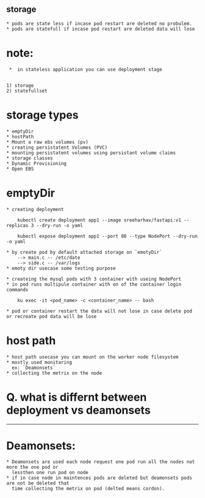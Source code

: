 ## storage 
    * pods are state less if incase pod restart are deleted no probulem.
    * pods are statefull if incase pod restart are deleted data will lose 

# note: 
     *  in stateless application you can use deployment stage


    1) storage 
    2) statefullset

# storage types 
    * emptyDir
    * hostPath
    * Mount a raw ebs volumes (pv)
    * creating persistatent Volumes (PVC)
    * mounting persistatent volumes using persistant volume claims
    * storage classes
    * Dynamic Provisioning 
    * Open EBS


# emptyDir

    * creating deployment 
```
    kubectl create deployment app1 --image sreeharhav/fastapi:v1 --replicas 3 --dry-run -o yaml

    kubectl expose deployment app1 --port 80 --type NodePort --dry-run -o yaml

```
    * by create pod by default attached storage on `emotyDir` 
        --> main.c -- /etc/date
        --> side.c -- /var/logs 
    * emoty dir usecase some testing purpose 

    * createing the mysql pods with 3 container with useing NodePort
    * in pod runs multipule container with on of the container login commands
```
    ku exec -it <pod_name> -c <container_name> -- bash
```
    * pod or container restart the data will not lose in case delete pod or recreate pod data will be lose


# host path

    * host path usecase you can mount on the worker node filesystem
    * mostly used monitaring 
      ex: `Deamonsets`
    * collecting the metrix on the node
# Q. what is differnt between deployment vs deamonsets 
------------------------------------------------------
# Deamonsets:
    * Deamonsets are used each node request one pod run all the nodes not more the one pod or 
      lessthen one run pod on node 
    * if in case node in maintences pods are deleted but deamonsets pods are not be deleted that 
      time collecting the metrix on pod (delted means cordon).
    
